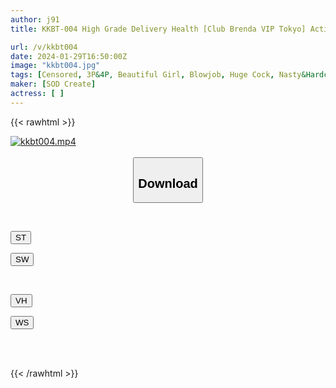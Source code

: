 ```yaml
---
author: j91
title: KKBT-004 High Grade Delivery Health [Club Brenda VIP Tokyo] Active Adult Entertainment Cast Member Nozomi Ichijo. Her Pretty Body Trembles Lewdly And She Gets Intoxicated By A Big Dick. Big Dick Is A Huge Piston.

url: /v/kkbt004
date: 2024-01-29T16:50:00Z
image: "kkbt004.jpg"
tags: [Censored, 3P&4P, Beautiful Girl, Blowjob, Huge Cock, Nasty&Hardcore, Solowork]
maker: [SOD Create]
actress: [ ]
---
```



{{< rawhtml >}}

<div class="video" data-videoid="xMZO1J92dKfkP0d">
    <a href="javascript:;">
        <img src="/v/kkbt004/kkbt004.jpg" width="WIDTH" height="HEIGHT" alt="kkbt004.mp4" loading="lazy">
    </a>
</div>

<script type="text/javascript" src="https://j91.asia/asset/on-demand-st.js"></script>

<br>
  <link rel="stylesheet" href="https://j91.asia/asset/bs5.css">
  
  <center>
  <button class="btn btn-primary" type="button" data-bs-toggle="collapse" data-bs-target=".multi-collapse" aria-expanded="false" aria-controls="multiCollapseExample1 multiCollapseExample2"><h2>Download</h2></button></center>
</p>
<div class="row">
  <div class="col">
    <div class="collapse multi-collapse" id="multiCollapseExample1">
      <div class="card card-body">
	      	      <br>
<div class="buttons">  
<p><a href="https://streamtape.to/v/xMZO1J92dKfkP0d" target="_blank"><button class="btn-hover color-3"><i class="fa fa-download"></i> ST</button></a></p>
<p><a href="https://flaswish.com/7wq6x8qornps" target="_blank"><button class="btn-hover color-2"><i class="fa fa-download"></i> SW</button></a></p></div>
    </div>
  </div>
</div>
  <div class="col">
    <div class="collapse multi-collapse" id="multiCollapseExample2">
      <div class="card card-body">
	      <br>
<div class="buttons">
<p><a href="https://vidhidepro.com/f/ckjwo9pbyuxt" target="_blank"><button class="btn-hover color-9"><i class="fa fa-download"></i> VH</button></a></p>
<p><a href="https://wolfstream.tv/02v33y12iajl" target="_blank"><button class="btn-hover color-8"><i class="fa fa-download"></i> WS</button></a></p></div>
<br><br>
      </div>
    </div>
  </div>
</div>

{{< /rawhtml >}}